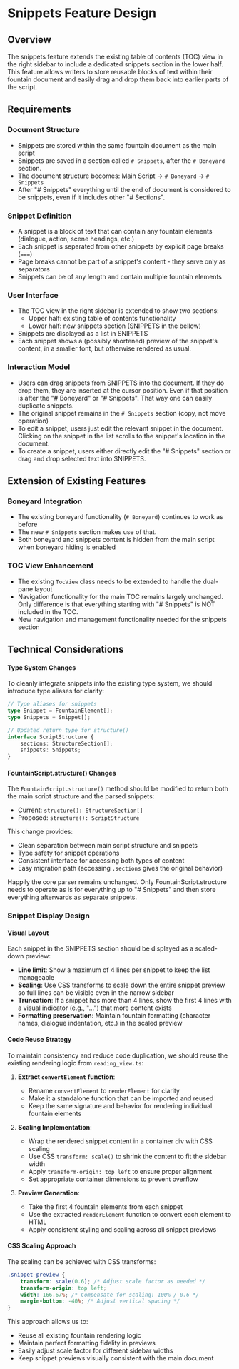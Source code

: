# Snippets Feature Design

## Overview

The snippets feature extends the existing table of contents (TOC) view in the right sidebar to include a dedicated snippets section in the lower half. This feature allows writers to store reusable blocks of text within their fountain document and easily drag and drop them back into earlier parts of the script.

## Requirements

### Document Structure

- Snippets are stored within the same fountain document as the main script
- Snippets are saved in a section called `# Snippets`, after the `# Boneyard` section.
- The document structure becomes: Main Script → `# Boneyard` → `# Snippets`
- After "# Snippets" everything until the end of document is considered to be snippets, even if it includes other "# Sections".

### Snippet Definition

- A snippet is a block of text that can contain any fountain elements (dialogue, action, scene headings, etc.)
- Each snippet is separated from other snippets by explicit page breaks (`===`)
- Page breaks cannot be part of a snippet's content - they serve only as separators
- Snippets can be of any length and contain multiple fountain elements

### User Interface

- The TOC view in the right sidebar is extended to show two sections:
  - Upper half: existing table of contents functionality
  - Lower half: new snippets section (SNIPPETS in the bellow)
- Snippets are displayed as a list in SNIPPETS
- Each snippet shows a (possibly shortened) preview of the snippet's content, in a smaller font, but otherwise rendered as usual.

### Interaction Model

- Users can drag snippets from SNIPPETS into the document. If they do drop them, they are inserted at the cursor position. Even if that position is after the "# Boneyard" or "# Snippets". That way one can easily duplicate snippets.
- The original snippet remains in the `# Snippets` section (copy, not move operation)
- To edit a snippet, users just edit the relevant snippet in the document. Clicking on the snippet in the list scrolls to the snippet's location in the document.
- To create a snippet, users either directly edit the "# Snippets" section or drag and drop selected text into SNIPPETS.

## Extension of Existing Features

### Boneyard Integration

- The existing boneyard functionality (`# Boneyard`) continues to work as before
- The new `# Snippets` section makes use of that.
- Both boneyard and snippets content is hidden from the main script when boneyard hiding is enabled

### TOC View Enhancement

- The existing `TocView` class needs to be extended to handle the dual-pane layout
- Navigation functionality for the main TOC remains largely unchanged. Only difference is that everything starting with "# Snippets" is NOT included in the TOC.
- New navigation and management functionality needed for the snippets section

## Technical Considerations

#### Type System Changes

To cleanly integrate snippets into the existing type system, we should introduce type aliases for clarity:

```typescript
// Type aliases for snippets
type Snippet = FountainElement[];
type Snippets = Snippet[];

// Updated return type for structure()
interface ScriptStructure {
    sections: StructureSection[];
    snippets: Snippets;
}
```

#### FountainScript.structure() Changes

The `FountainScript.structure()` method should be modified to return both the main script structure and the parsed snippets:

- Current: `structure(): StructureSection[]`
- Proposed: `structure(): ScriptStructure`

This change provides:
- Clean separation between main script structure and snippets
- Type safety for snippet operations
- Consistent interface for accessing both types of content
- Easy migration path (accessing `.sections` gives the original behavior)

Happily the core parser remains unchanged. Only FountainScript.structure needs to
operate as is for everything up to "# Snippets" and then store everything afterwards
as separate snippets.

### Snippet Display Design

#### Visual Layout

Each snippet in the SNIPPETS section should be displayed as a scaled-down preview:

- **Line limit**: Show a maximum of 4 lines per snippet to keep the list manageable
- **Scaling**: Use CSS transforms to scale down the entire snippet preview so full lines can be visible even in the narrow sidebar
- **Truncation**: If a snippet has more than 4 lines, show the first 4 lines with a visual indicator (e.g., "...") that more content exists
- **Formatting preservation**: Maintain fountain formatting (character names, dialogue indentation, etc.) in the scaled preview

#### Code Reuse Strategy

To maintain consistency and reduce code duplication, we should reuse the existing rendering logic from `reading_view.ts`:

1. **Extract `convertElement` function**: 
   - Rename `convertElement` to `renderElement` for clarity
   - Make it a standalone function that can be imported and reused
   - Keep the same signature and behavior for rendering individual fountain elements

2. **Scaling Implementation**:
   - Wrap the rendered snippet content in a container div with CSS scaling
   - Use CSS `transform: scale()` to shrink the content to fit the sidebar width
   - Apply `transform-origin: top left` to ensure proper alignment
   - Set appropriate container dimensions to prevent overflow

3. **Preview Generation**:
   - Take the first 4 fountain elements from each snippet
   - Use the extracted `renderElement` function to convert each element to HTML
   - Apply consistent styling and scaling across all snippet previews

#### CSS Scaling Approach

The scaling can be achieved with CSS transforms:

```css
.snippet-preview {
    transform: scale(0.6); /* Adjust scale factor as needed */
    transform-origin: top left;
    width: 166.67%; /* Compensate for scaling: 100% / 0.6 */
    margin-bottom: -40%; /* Adjust vertical spacing */
}
```

This approach allows us to:
- Reuse all existing fountain rendering logic
- Maintain perfect formatting fidelity in previews  
- Easily adjust scale factor for different sidebar widths
- Keep snippet previews visually consistent with the main document
